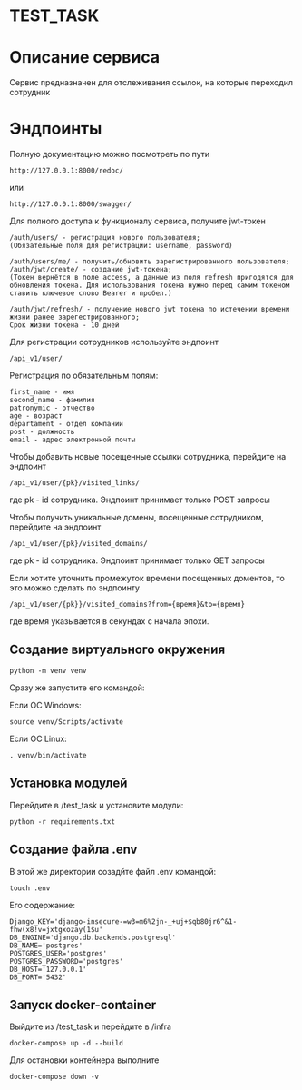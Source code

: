 # TEST_TASK

# Описание сервиса
Сервис предназначен для отслеживания ссылок, на которые переходил сотрудник

# Эндпоинты
Полную документацию можно посмотреть по пути
```
http://127.0.0.1:8000/redoc/
```
или
```
http://127.0.0.1:8000/swagger/
```

Для полного доступа к функционалу сервиса, получите jwt-токен
```
/auth/users/ - регистрация нового пользователя;
(Обязательные поля для регистрации: username, password)

/auth/users/me/ - получить/обновить зарегистрированного пользователя;
/auth/jwt/create/ - создание jwt-токена;
(Токен вернётся в поле access, а данные из поля refresh пригодятся для обновления токена. Для использования токена нужно перед самим токеном ставить ключевое слово Bearer и пробел.)

/auth/jwt/refresh/ - получение нового jwt токена по истечении времени жизни ранее зарегестрированного;
Срок жизни токена - 10 дней
```
Для регистрации сотрудников используйте эндпоинт 
```
/api_v1/user/
```
Регистрация по обязательным полям:
```
first_name - имя
second_name - фамилия
patronymic - отчество
age - возраст
departament - отдел компании
post - должность
email - адрес электронной почты
```
Чтобы добавить новые посещенные ссылки сотрудника, перейдите на эндпоинт 
```
/api_v1/user/{pk}/visited_links/
```
где pk - id сотрудника. Эндпоинт принимает только POST запросы

Чтобы получить уникальные домены, посещенные сотрудником, перейдите на эндпоинт 
```
/api_v1/user/{pk}/visited_domains/
```
где pk - id сотрудника. Эндпоинт принимает только GET запросы

Если хотите уточнить промежуток времени посещенных доментов, то это можно сделать по эндпоинту 
```
/api_v1/user/{pk}}/visited_domains?from={время}&to={время}
```
где время указывается в секундах с начала эпохи.

## Создание виртуального окружения

```
python -m venv venv
```

Сразу же запустите его командой:

Если ОС Windows:

```
source venv/Scripts/activate
```

Если ОС Linux:

```
. venv/bin/activate
```

## Установка модулей
Перейдите в /test_task и установите модули:
```
python -r requirements.txt
```

## Создание файла .env
В этой же директории созадйте файл .env командой:
``` 
touch .env
```

Его содержание:
```
Django_KEY='django-insecure-=w3=m6%2jn-_+uj+$qb80jr6^&1-fhw(x8!v=jxtgxozay(1$u'
DB_ENGINE='django.db.backends.postgresql'
DB_NAME='postgres'
POSTGRES_USER='postgres'
POSTGRES_PASSWORD='postgres'
DB_HOST='127.0.0.1'
DB_PORT='5432'
```

## Запуск docker-container
Выйдите из /test_task и перейдите в /infra

```
docker-compose up -d --build
```


Для остановки контейнера выполните
```
docker-compose down -v 
```
